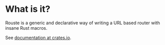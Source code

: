 # What is it?

Rouste is a generic and declarative way of writing a URL based router with insane Rust macros.

See [documentation at crates.io](https://docs.rs/rouste/).

